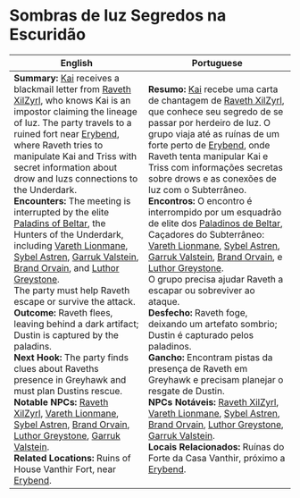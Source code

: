 # Sombras de Iuz  Segredos na Escuridão

| English | Portuguese |
|---------|------------|
| **Summary:** [Kai](pc_kai.md) receives a blackmail letter from [Raveth XilZyrl](raveth_xilzyrl.md), who knows Kai is an impostor claiming the lineage of Iuz. The party travels to a ruined fort near [Erybend](location_erybend.md), where Raveth tries to manipulate Kai and Triss with secret information about drow and Iuzs connections to the Underdark.<br>**Encounters:** The meeting is interrupted by the elite [Paladins of Beltar](organization_paladins_of_beltar.md), the Hunters of the Underdark, including [Vareth Lionmane](vareth_lionmane.md), [Sybel Astren](sybel_astren.md), [Garruk Valstein](garruk_valstein.md), [Brand Orvain](brand_orvain.md), and [Luthor Greystone](luthor_greystone.md).<br>The party must help Raveth escape or survive the attack.<br>**Outcome:** Raveth flees, leaving behind a dark artifact; Dustin is captured by the paladins.<br>**Next Hook:** The party finds clues about Raveths presence in Greyhawk and must plan Dustins rescue.<br>**Notable NPCs:** [Raveth XilZyrl](raveth_xilzyrl.md), [Vareth Lionmane](vareth_lionmane.md), [Sybel Astren](sybel_astren.md), [Brand Orvain](brand_orvain.md), [Luthor Greystone](luthor_greystone.md), [Garruk Valstein](garruk_valstein.md).<br>**Related Locations:** Ruins of House Vanthir Fort, near [Erybend](location_erybend.md). | **Resumo:** [Kai](pc_kai.md) recebe uma carta de chantagem de [Raveth XilZyrl](raveth_xilzyrl.md), que conhece seu segredo de se passar por herdeiro de Iuz. O grupo viaja até as ruínas de um forte perto de [Erybend](location_erybend.md), onde Raveth tenta manipular Kai e Triss com informações secretas sobre drows e as conexões de Iuz com o Subterrâneo.<br>**Encontros:** O encontro é interrompido por um esquadrão de elite dos [Paladinos de Beltar](organization_paladins_of_beltar.md), Caçadores do Subterrâneo: [Vareth Lionmane](vareth_lionmane.md), [Sybel Astren](sybel_astren.md), [Garruk Valstein](garruk_valstein.md), [Brand Orvain](brand_orvain.md), e [Luthor Greystone](luthor_greystone.md).<br>O grupo precisa ajudar Raveth a escapar ou sobreviver ao ataque.<br>**Desfecho:** Raveth foge, deixando um artefato sombrio; Dustin é capturado pelos paladinos.<br>**Gancho:** Encontram pistas da presença de Raveth em Greyhawk e precisam planejar o resgate de Dustin.<br>**NPCs Notáveis:** [Raveth XilZyrl](raveth_xilzyrl.md), [Vareth Lionmane](vareth_lionmane.md), [Sybel Astren](sybel_astren.md), [Brand Orvain](brand_orvain.md), [Luthor Greystone](luthor_greystone.md), [Garruk Valstein](garruk_valstein.md).<br>**Locais Relacionados:** Ruínas do Forte da Casa Vanthir, próximo a [Erybend](location_erybend.md). |


















